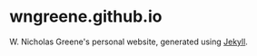 # wngreene.github.io

W. Nicholas Greene's personal website, generated using
[Jekyll](https://jekyllrb.com/).
